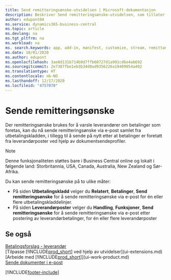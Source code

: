 ```yaml
---
title: Send remitteringsønske-utvidelsen | Microsoft-dokumentasjon
description: Beskriver Send remitteringsønske-utvidelsen, som tillater at remitteringsønsker sendes via e-post og sendes på nytt fra utbetalingskladden og leverandørposter.
author: edupont04
ms.service: dynamics365-business-central
ms.topic: article
ms.devlang: na
ms.tgt_pltfrm: na
ms.workload: na
ms. search.keywords: app, add-in, manifest, customize, stream, remittance, advice
ms.date: 10/01/2020
ms.author: edupont
ms.openlocfilehash: 3ae8d131b714b0d7ffb60727d1a991cd6e4ab692
ms.sourcegitcommit: 2e7307fbe1eb3b34d0ad9356226a19409054a402
ms.translationtype: HT
ms.contentlocale: nb-NO
ms.lasthandoff: 12/17/2020
ms.locfileid: "4757070"
---
```

# <a name="send-remittance-advice"></a>Sende remitteringsønske

Der remitteringsønske brukes for å varsle leverandører om betalinger som foretas, kan du nå sende remitteringsønske via e-post samlet fra utbetalingskladden, i tillegg til å sende på nytt etter at betalinger er foretatt fra leverandørposter ved hjelp av dokumentsendeprofiler.

> [!NOTE]
> Denne funksjonaliteten støttes bare i Business Central online og lokalt i følgende land: Storbritannia, USA, Canada, Australia, New Zealand og Sør-Afrika.  

Du kan sende remitteringsønske på to ulike måter:

* På siden **Utbetalingskladd** velger du **Relatert**, **Betalinger**, **Send remitteringsønske** for å sende remitteringsønske via e-post for én eller flere utbetalingskladdelinjer.
* På siden **Leverandørposter** velger du **Handling**, **Funksjoner**, **Send remitteringsønske** for å sende remitteringsønske via e-post etter postering av leverandørbetalinger, for én eller flere leverandørposter

## <a name="see-also"></a>Se også

[Betalingsforslag - leverandør](payables-how-suggest-vendor-payments.md)  
[Tilpasse [!INCLUDE[prod_short](includes/prod_short.md)] ved hjelp av utvidelser](ui-extensions.md)  
[Arbeide med [!INCLUDE[prod_short](includes/prod_short.md)]](ui-work-product.md)  
[Sende dokumenter i e-post](ui-how-send-documents-email.md)  


[!INCLUDE[footer-include](includes/footer-banner.md)]